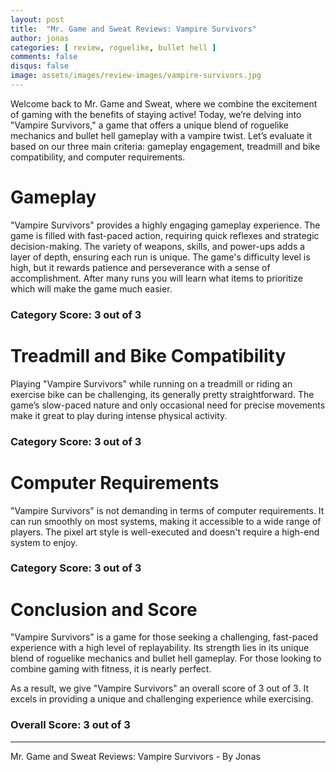 ```yaml
---
layout: post
title:  "Mr. Game and Sweat Reviews: Vampire Survivors"
author: jonas
categories: [ review, roguelike, bullet hell ]
comments: false
disqus: false
image: assets/images/review-images/vampire-survivors.jpg
---
```


Welcome back to Mr. Game and Sweat, where we combine the excitement of gaming with the benefits of staying active! Today, we’re delving into "Vampire Survivors," a game that offers a unique blend of roguelike mechanics and bullet hell gameplay with a vampire twist. Let’s evaluate it based on our three main criteria: gameplay engagement, treadmill and bike compatibility, and computer requirements.

# Gameplay

"Vampire Survivors" provides a highly engaging gameplay experience. The game is filled with fast-paced action, requiring quick reflexes and strategic decision-making. The variety of weapons, skills, and power-ups adds a layer of depth, ensuring each run is unique. The game's difficulty level is high, but it rewards patience and perseverance with a sense of accomplishment. After many runs you will learn what items to prioritize which will make the game much easier.

### Category Score: 3 out of 3

# Treadmill and Bike Compatibility

Playing "Vampire Survivors" while running on a treadmill or riding an exercise bike can be challenging, its generally pretty straightforward. The game’s slow-paced nature and only occasional need for precise movements make it great to play during intense physical activity.

### Category Score: 3 out of 3

# Computer Requirements

"Vampire Survivors" is not demanding in terms of computer requirements. It can run smoothly on most systems, making it accessible to a wide range of players. The pixel art style is well-executed and doesn't require a high-end system to enjoy.

### Category Score: 3 out of 3

# Conclusion and Score

"Vampire Survivors" is a game for those seeking a challenging, fast-paced experience with a high level of replayability. Its strength lies in its unique blend of roguelike mechanics and bullet hell gameplay. For those looking to combine gaming with fitness, it is nearly perfect.

As a result, we give "Vampire Survivors" an overall score of 3 out of 3. It excels in providing a unique and challenging experience while exercising.

### Overall Score: 3 out of 3

---

Mr. Game and Sweat Reviews: Vampire Survivors - By Jonas

